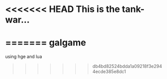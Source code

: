 <<<<<<< HEAD
This is the tank-war...
========
=======
galgame
=======

using hge and lua
>>>>>>> db4bd82524bdda1a09218f3e2944ecde385e8dc1
